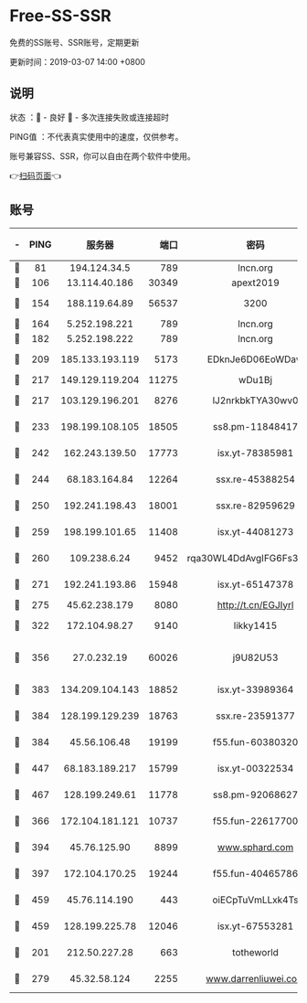 # Free-SS-SSR

免费的SS账号、SSR账号，定期更新

更新时间：2019-03-07 14:00 +0800

## 说明

状态     ：🙂 - 良好 🙁 - 多次连接失败或连接超时

PING值   ：不代表真实使用中的速度，仅供参考。

账号兼容SS、SSR，你可以自由在两个软件中使用。

👉[扫码页面](https://liesauer.github.io/Free-SS-SSR/)👈

## 账号

|-|PING|服务器|端口|密码|加密方式|区域|
|:----:|:----:|:-----:|-----:|:----:|:----:|:----:|
|🙂|81|194.124.34.5|789|lncn.org|rc4|JP|
|🙂|106|13.114.40.186|30349|apext2019|chacha20|JP|
|🙂|154|188.119.64.89|56537|3200|aes-256-cfb|RU|
|🙂|164|5.252.198.221|789|lncn.org|rc4|JP|
|🙂|182|5.252.198.222|789|lncn.org|rc4|JP|
|🙂|209|185.133.193.119|5173|EDknJe6D06EoWDaw|aes-256-cfb|US|
|🙂|217|149.129.119.204|11275|wDu1Bj|rc4-md5|HK|
|🙂|217|103.129.196.201|8276|lJ2nrkbkTYA30wv0|aes-256-cfb|US|
|🙂|233|198.199.108.105|18505|ss8.pm-11848417|aes-256-cfb|US|
|🙂|242|162.243.139.50|17773|isx.yt-78385981|aes-256-cfb|US|
|🙂|244|68.183.164.84|12264|ssx.re-45388254|aes-256-cfb|US|
|🙂|250|192.241.198.43|18001|ssx.re-82959629|aes-256-cfb|US|
|🙂|259|198.199.101.65|11408|isx.yt-44081273|aes-256-cfb|US|
|🙂|260|109.238.6.24|9452|rqa30WL4DdAvgIFG6Fs3znzTa|aes-256-cfb|FR|
|🙂|271|192.241.193.86|15948|isx.yt-65147378|aes-256-cfb|US|
|🙂|275|45.62.238.179|8080|http://t.cn/EGJIyrl|rc4-md5|CA|
|🙂|322|172.104.98.27|9140|likky1415|aes-256-cfb|JP|
|🙂|356|27.0.232.19|60026|j9U82U53|xchacha20-ietf-poly1305|HK|
|🙂|383|134.209.104.143|18852|isx.yt-33989364|aes-256-cfb|SG|
|🙂|384|128.199.129.239|18763|ssx.re-23591377|aes-256-cfb|SG|
|🙂|384|45.56.106.48|19199|f55.fun-60380320|aes-256-cfb|US|
|🙂|447|68.183.189.217|15799|isx.yt-00322534|aes-256-cfb|SG|
|🙂|467|128.199.249.61|11778|ss8.pm-92068627|aes-256-cfb|SG|
|🙂|366|172.104.181.121|10737|f55.fun-22617700|aes-256-cfb|SG|
|🙂|394|45.76.125.90|8899|www.sphard.com|aes-256-cfb|AU|
|🙂|397|172.104.170.25|19244|f55.fun-40465786|aes-256-cfb|SG|
|🙂|459|45.76.114.190|443|oiECpTuVmLLxk4Ts|aes-256-cfb|AU|
|🙂|459|128.199.225.78|12046|isx.yt-67553281|aes-256-cfb|SG|
|🙁|201|212.50.227.28|663|totheworld|aes-256-cfb|US|
|🙁|279|45.32.58.124|2255|www.darrenliuwei.com|aes-256-cfb|JP|
